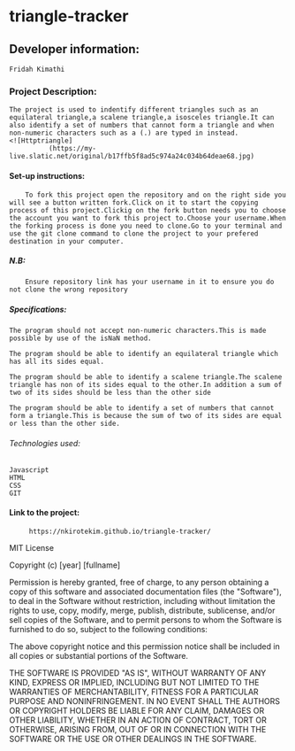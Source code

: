 # triangle-tracker
## Developer  information:
    Fridah Kimathi
### Project Description:
    The project is used to indentify different triangles such as an equilateral triangle,a scalene triangle,a isosceles triangle.It can also identify a set of numbers that cannot form a triangle and when non-numeric characters such as a (.) are typed in instead.
    <![Httptriangle]
              (https://my-live.slatic.net/original/b17ffb5f8ad5c974a24c034b64deae68.jpg)
#### Set-up instructions:
        To fork this project open the repository and on the right side you will see a button written fork.Click on it to start the copying process of this project.Clickig on the fork button needs you to choose the account you want to fork this project to.Choose your username.When the forking process is done you need to clone.Go to your terminal and use the git clone command to clone the project to your prefered destination in your computer.
  ##### N.B:
        Ensure repository link has your username in it to ensure you do not clone the wrong repository

##### Specifications:
    The program should not accept non-numeric characters.This is made possible by use of the isNaN method.

    The program should be able to identify an equilateral triangle which has all its sides equal.

    The program should be able to identify a scalene triangle.The scalene triangle has non of its sides equal to the other.In addition a sum of two of its sides should be less than the other side

    The program should be able to identify a set of numbers that cannot  form a triangle.This is because the sum of two of its sides are equal or less than the other side.
###### Technologies used:
    Javascript
    HTML
    CSS
    GIT
####  Link to the project:
         https://nkirotekim.github.io/triangle-tracker/

MIT License

Copyright (c) [year] [fullname]

Permission is hereby granted, free of charge, to any person obtaining a copy
of this software and associated documentation files (the "Software"), to deal
in the Software without restriction, including without limitation the rights
to use, copy, modify, merge, publish, distribute, sublicense, and/or sell
copies of the Software, and to permit persons to whom the Software is
furnished to do so, subject to the following conditions:

The above copyright notice and this permission notice shall be included in all
copies or substantial portions of the Software.

THE SOFTWARE IS PROVIDED "AS IS", WITHOUT WARRANTY OF ANY KIND, EXPRESS OR
IMPLIED, INCLUDING BUT NOT LIMITED TO THE WARRANTIES OF MERCHANTABILITY,
FITNESS FOR A PARTICULAR PURPOSE AND NONINFRINGEMENT. IN NO EVENT SHALL THE
AUTHORS OR COPYRIGHT HOLDERS BE LIABLE FOR ANY CLAIM, DAMAGES OR OTHER
LIABILITY, WHETHER IN AN ACTION OF CONTRACT, TORT OR OTHERWISE, ARISING FROM,
OUT OF OR IN CONNECTION WITH THE SOFTWARE OR THE USE OR OTHER DEALINGS IN THE
SOFTWARE.


